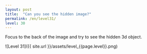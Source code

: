 ```yaml
---
layout: post
title:  "Can you see the hidden image?"
permalink: /en/level31/
level: 30
---
```

Focus to the back of the image and try to see the hidden 3d object.

![Level 31]({{ site.url }}/assets/level_{{page.level}}.png)